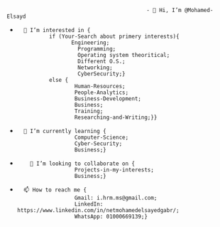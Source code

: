                                                 - 👋 Hi, I’m @Mohamed-Elsayd
-       👀 I’m interested in {     
                if (Your-Search about primery interests){
                       Engineering;
                         Programming;
                         Operating system theoritical;
                         Different O.S.;
                         Networking;
                         CyberSecurity;}
                else {
                        Human-Resources;
                        People-Analytics;
                        Business-Development;
                        Business;
                        Training;
                        Researching-and-Writing;}}
      
-       🌱 I’m currently learning {
                        Computer-Science;
                        Cyber-Security;
                        Business;}

-   	  💞️ I’m looking to collaborate on {
                        Projects-in-my-interests;
   	                    Business;}

-     	📫 How to reach me {
                        Gmail: i.hrm.ms@gmail.com;
           	            LinkedIn: https://www.linkedin.com/in/netmohamedelsayedgabr/;
           	            WhatsApp: 01000669139;}

<!---
Mohamed-Elsayd/Mohamed-Elsayd is a ✨ special ✨ repository because its `README.md` (this file) appears on your GitHub profile.
You can click the Preview link to take a look at your changes.
--->
